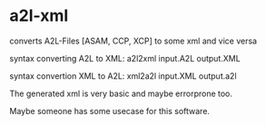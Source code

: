 # a2l-xml
converts A2L-Files [ASAM, CCP, XCP] to some xml and vice versa 

syntax converting A2L to XML: a2l2xml input.A2L output.XML

syntax convertion XML to A2L: xml2a2l input.XML output.a2l

The generated xml is very basic and maybe errorprone too.

Maybe someone has some usecase for this software.

